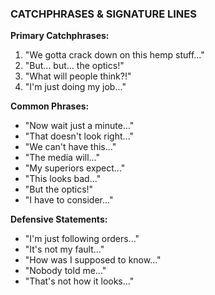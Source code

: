 ### CATCHPHRASES & SIGNATURE LINES

**Primary Catchphrases:**
1. "We gotta crack down on this hemp stuff..."
2. "But... but... the optics!"
3. "What will people think?!"
4. "I'm just doing my job..."

**Common Phrases:**
- "Now wait just a minute..."
- "That doesn't look right..."
- "We can't have this..."
- "The media will..."
- "My superiors expect..."
- "This looks bad..."
- "But the optics!"
- "I have to consider..."

**Defensive Statements:**
- "I'm just following orders..."
- "It's not my fault..."
- "How was I supposed to know..."
- "Nobody told me..."
- "That's not how it looks..."
